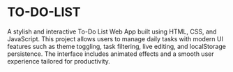 # TO-DO-LIST
A stylish and interactive To-Do List Web App built using HTML, CSS, and JavaScript. This project allows users to manage daily tasks with modern UI features such as theme toggling, task filtering, live editing, and localStorage persistence. The interface includes animated effects and a smooth user experience tailored for productivity.


